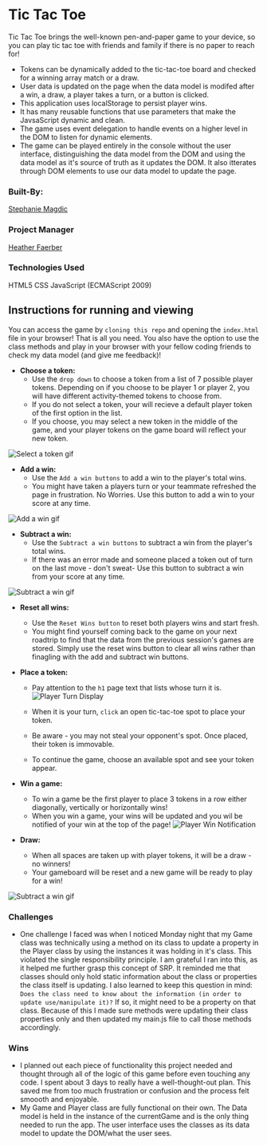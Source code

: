 
# Tic Tac Toe

Tic Tac Toe brings the well-known pen-and-paper game to your device, so you can play tic tac toe with friends and family if there is no paper to reach for! 
 * Tokens can be dynamically added to the tic-tac-toe board and checked for a winning array match or a draw. 
 * User data is updated on the page when the data model is modifed after a win, a draw, a player takes a turn, or a button is clicked.
 * This application uses localStorage to persist player wins. 
 * It has many reusable functions that use parameters that make the JavsaScript dynamic and clean.
 * The game uses event delegation to handle events on a higher level in the DOM to listen for dynamic elements.
 * The game can be played entirely in the console without the user interface, distinguishing the data model from the DOM and using the data model as it's source of truth as it updates the DOM. It also itterates through DOM elements to use our data model to update the page.



### Built-By:

[Stephanie Magdic](https://github.com/stephaniemagdic)


### Project Manager

[Heather Faerber](https://github.com/hfaerber)




### Technologies Used 

HTML5
CSS
JavaScript (ECMAScript 2009)



## Instructions for running and viewing

You can access the game by `cloning this repo` and opening the `index.html` file in your browser! That is all you need. You also have the option to use the class methods and play in your browser with your fellow coding friends to check my data model (and give me feedback)!

* **Choose a token:**  
  * Use the `drop down` to choose a token from a list of 7 possible player tokens. Depending on if you choose to be player 1 or player 2, you will have different   activity-themed tokens to choose from.
  * If you do not select a token, your will recieve a default player token of the first option in the list.
  * If you choose, you may select a new token in the middle of the game, and your player tokens on the game board will reflect your new token. 

![Select a token gif](https://i.ibb.co/NSqRWLR/recording.gif)

* **Add a win:**  
  * Use the `Add a win buttons` to add a win to the player's total wins. 
  * You might have taken a players turn or your teammate refreshed the page in frustration. No Worries. Use this button to add a win to your score at any time.

![Add a win gif](https://i.ibb.co/6ZNgXS4/add-a-win.gif)

* **Subtract a win:** 
  * Use the `Subtract a win buttons` to subtract a win from the player's total wins.
  * If there was an error made and someone placed a token out of turn on the last move - don't sweat- Use this button to subtract a win from your score at any time.

![Subtract a win gif](https://i.ibb.co/CJZdLx9/subtract-a-win.gif)

* **Reset all wins:**  
  * Use the `Reset Wins button` to reset both players wins and start fresh.
  * You might find yourself coming back to the game on your next roadtrip to find that the data from the previous session's games are stored. Simply use the reset wins button to clear all wins rather than finagling with the add and subtract win buttons. 

* **Place a token:**  
  * Pay attention to the `h1` page text that lists whose turn it is. 
  ![Player Turn Display](https://i.ibb.co/4d0Pd8f/Screen-Shot-2021-06-15-at-11-18-25-AM.png)
  
  * When it is your turn, `click` an open tic-tac-toe spot to place your token. 
  * Be aware - you may not steal your opponent's spot. Once placed, their token is immovable. 
  * To continue the game, choose an available spot and see your token appear.

* **Win a game:**  
  * To win a game be the first player to place 3 tokens in a row either diagonally, vertically or horizontally wins!
  * When you win a game, your wins will be updated and you wil be notified of your win at the top of the page! 
  ![Player Win Notification](https://i.ibb.co/xq0Fvpg/win-notification.png)


* **Draw:**  
  * When all spaces are taken up with player tokens, it will be a draw - no winners!
  * Your gameboard will be reset and a new game will be ready to play for a win! 

![Subtract a win gif](https://i.ibb.co/CJZdLx9/subtract-a-win.gif)


### Challenges 
 * One challenge I faced was when I noticed Monday night that my Game class was technically using a method on its class to update a property in the Player class by using the instances it was holding in it's class. This violated the single responsibility principle. I am grateful I ran into this, as it helped me further grasp this concept of SRP. It reminded me that classes should only hold static information about the class or properties the class itself is updating. I also learned to keep this question in mind: `Does the class need to know about the information (in order to update use/manipulate it)?` If so, it might need to be a property on that class. Because of this I made sure methods were updating their class properties only and then updated my main.js file to call those methods accordingly.
 
### Wins
 * I planned out each piece of functionality this project needed and thought through all of the logic of this game before even touching any code. I spent about 3 days to really have a well-thought-out plan. This saved me from too much frustration or confusion and the process felt smoooth and enjoyable.
 * My Game and Player class are fully functional on their own. The Data model is held in the instance of the currentGame and is the only thing needed to run the app. The user interface uses the classes as its data model to update the DOM/what the user sees.


